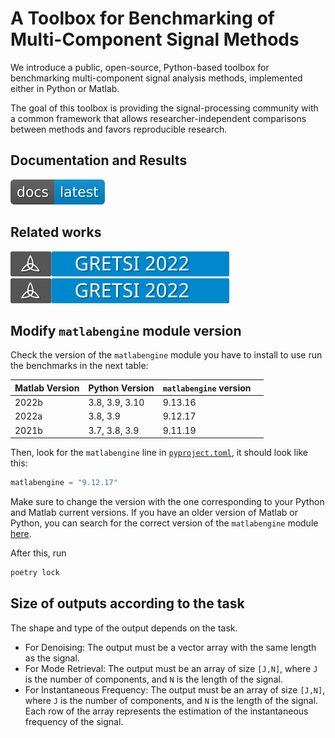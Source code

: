 # A Toolbox for Benchmarking of Multi-Component Signal Methods

We introduce a public, open-source, Python-based toolbox for benchmarking multi-component signal analysis methods, implemented either in Python or Matlab.

The goal of this toolbox is providing the signal-processing community with a common framework that allows researcher-independent comparisons between methods and favors reproducible research.

## Documentation and Results

[![Documentation](docs/readme_figures/docs_badge.svg)](https://jmiramont.github.io/benchmark-test/)

## Related works

[![EUSIPCO 2023](docs/readme_figures/gretsi_badge.svg)](https://github.com/jmiramont/gretsi_2022_benchmark)
[![Gretsi 22](docs/readme_figures/gretsi_badge.svg)](https://github.com/jmiramont/gretsi_2022_benchmark)

## Modify ```matlabengine``` module version

Check the version of the ```matlabengine``` module you have to install to use run the benchmarks in the next table:

| Matlab Version | Python Version | ```matlabengine``` version |   |
|----------------|----------------|----------------------------|---|
| 2022b          | 3.8, 3.9, 3.10 | 9.13.16                    |   |
| 2022a          | 3.8, 3.9       | 9.12.17                    |   |
| 2021b          | 3.7, 3.8, 3.9  | 9.11.19                    |   |

Then, look for the ```matlabengine``` line in [```pyproject.toml```](./pyproject.toml), it should look like this:

```python
matlabengine = "9.12.17"
```

Make sure to change the version with the one corresponding to your Python and Matlab current versions. If you have an older version of Matlab or Python, you can search for the correct version of the ```matlabengine``` module [here](https://pypi.org/project/matlabengine/#history).

After this, run

```bash
poetry lock
```

## Size of outputs according to the task

The shape and type of the output depends on the task.

- For Denoising: The output must be a vector array with the same length as the signal.
- For Mode Retrieval: The output must be an array of size ```[J,N]```, where ```J``` is the number of components, and ```N``` is the length of the signal.
- For Instantaneous Frequency: The output must be an array of size ```[J,N]```, where ```J``` is the number of components, and ```N``` is the length of the signal. Each row of the array represents the estimation of the instantaneous frequency of the signal.
